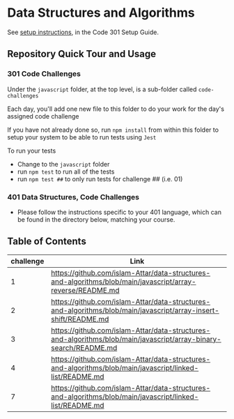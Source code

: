 # Data Structures and Algorithms

See [setup instructions](https://codefellows.github.io/setup-guide/code-301/3-code-challenges), in the Code 301 Setup Guide.

## Repository Quick Tour and Usage

### 301 Code Challenges

Under the `javascript` folder, at the top level, is a sub-folder called `code-challenges`

Each day, you'll add one new file to this folder to do your work for the day's assigned code challenge

If you have not already done so, run `npm install` from within this folder to setup your system to be able to run tests using `Jest`

To run your tests

- Change to the `javascript` folder
- run `npm test` to run all of the tests
- run `npm test ##` to only run tests for challenge ## (i.e. 01)

### 401 Data Structures, Code Challenges

- Please follow the instructions specific to your 401 language, which can be found in the directory below, matching your course.

## Table of Contents
| challenge      | Link |
| ----------- | -----------                                                                                                       |
| 1           |      https://github.com/islam-Attar/data-structures-and-algorithms/blob/main/javascript/array-reverse/README.md   |
| 2           | https://github.com/islam-Attar/data-structures-and-algorithms/blob/main/javascript/array-insert-shift/README.md   |
| 3           | https://github.com/islam-Attar/data-structures-and-algorithms/blob/main/javascript/array-binary-search/README.md  |
| 4           |   https://github.com/islam-Attar/data-structures-and-algorithms/blob/main/javascript/linked-list/README.md        |
| 7           |   https://github.com/islam-Attar/data-structures-and-algorithms/blob/main/javascript/linked-list/README.md        |
